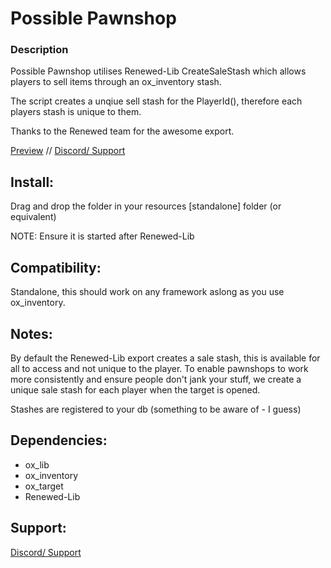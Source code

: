 # Possible Pawnshop
###  Description
Possible Pawnshop utilises Renewed-Lib CreateSaleStash which allows players to sell items through an ox_inventory stash. 

The script creates a unqiue sell stash for the PlayerId(), therefore each players stash is unique to them.

Thanks to the Renewed team for the awesome export.

[Preview](https://youtu.be/fNcMeKOw8-o) //
[Discord/ Support](https://discord.gg/Gnb2S7uAdG)

## Install:
Drag and drop the folder in your resources [standalone] folder (or equivalent) 

NOTE: Ensure it is started after Renewed-Lib

## Compatibility:

Standalone, this should work on any framework aslong as you use ox_inventory.

## Notes:

By default the Renewed-Lib export creates a sale stash, this is available for all to access and not unique to the player. To enable pawnshops to work more consistently and ensure people don't jank your stuff, we create a unique sale stash for each player when the target is opened.

Stashes are registered to your db (something to be aware of - I guess)

## Dependencies:
- ox_lib
- ox_inventory
- ox_target
- Renewed-Lib

## Support:

[Discord/ Support](https://discord.gg/Gnb2S7uAdG)
